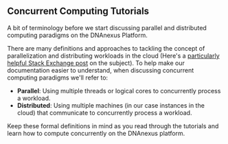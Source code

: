 ## Concurrent Computing Tutorials

A bit of terminology before we start discussing parallel and distributed computing paradigms on the DNAnexus Platform.

There are many definitions and approaches to tackling the concept of parallelization and distributing workloads in the cloud (Here's a [particularly helpful Stack Exchange post](https://cs.stackexchange.com/questions/1580/distributed-vs-parallel-computing) on the subject). To help make our documentation easier to understand, when discussing concurrent computing paradigms we'll refer to:
* **Parallel**: Using multiple threads or logical cores to concurrently process a workload.
* **Distributed**: Using multiple machines (in our case instances in the cloud) that communicate to concurrently process a workload.

Keep these formal definitions in mind as you read through the tutorials and learn how to compute concurrently on the DNAnexus platform.
